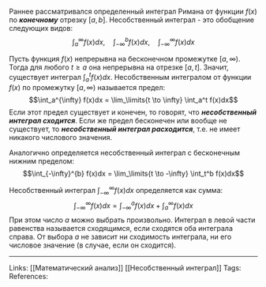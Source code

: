 Раннее рассматривался определенный интеграл Римана от функции $f(x)$ по ***конечному*** отрезку $[a,b]$. Несобственный интеграл - это обобщение следующих видов:
$$\int_a^{\infty}f(x)dx, \quad \int_{-\infty}^b f(x)dx, \quad \int_{-\infty}^{\infty} f(x)dx$$

Пусть функция $f(x)$ непрерывна на бесконечном промежутке $[a, \infty)$. Тогда для любого $t \ge a$ она непрерывна на отрезке $[a,t]$. Значит, существует интеграл $\int_a^t f(x)dx$. Несобственным интегралом от функции $f(x)$ по промежутку $[a, \infty)$ называется предел:
$$\int_a^{\infty} f(x)dx = \lim_\limits{t \to \infty} \int_a^t f(x)dx$$
Если этот предел существует и конечен, то говорят, что ***несобственный интеграл сходится***. Если же предел бесконечен или вообще не существует, то ***несобственный интеграл расходится***, т.е. не имеет никакого числового значения. 

Аналогично определяется несобственный интеграл с бесконечным нижним пределом:
$$\int_{-\infty}^{b} f(x)dx = \lim_\limits{t \to -\infty} \int_t^b f(x)dx$$

Несобственный интеграл $\int_{-\infty}^{\infty} f(x)dx$ определяется как сумма: 
$$\int_{-\infty}^{\infty} f(x)dx=\int_{-\infty}^{a} f(x)dx + \int_{a}^{\infty} f(x)dx$$
При этом число $a$ можно выбрать произвольно. Интеграл в левой части равенства называется сходящимся, если сходятся оба интеграла справа. От выбора $a$ не зависит ни сходимость интеграла, ни его числовое значение (в случае, если он сходится). 

___
Links: [[Математический анализ]] [[Несобственный интеграл]] 
Tags:
References: